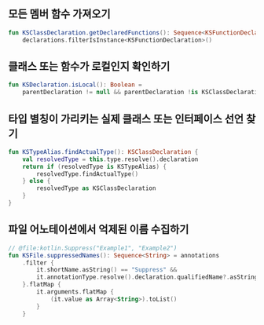 [//]: # (title: KSP 예시)

## 모든 멤버 함수 가져오기

```kotlin
fun KSClassDeclaration.getDeclaredFunctions(): Sequence<KSFunctionDeclaration> =
    declarations.filterIsInstance<KSFunctionDeclaration>()
```

## 클래스 또는 함수가 로컬인지 확인하기

```kotlin
fun KSDeclaration.isLocal(): Boolean =
    parentDeclaration != null && parentDeclaration !is KSClassDeclaration
```

## 타입 별칭이 가리키는 실제 클래스 또는 인터페이스 선언 찾기

```kotlin
fun KSTypeAlias.findActualType(): KSClassDeclaration {
    val resolvedType = this.type.resolve().declaration
    return if (resolvedType is KSTypeAlias) {
        resolvedType.findActualType()
    } else {
        resolvedType as KSClassDeclaration
    }
}
```

## 파일 어노테이션에서 억제된 이름 수집하기

```kotlin
// @file:kotlin.Suppress("Example1", "Example2")
fun KSFile.suppressedNames(): Sequence<String> = annotations
    .filter {
        it.shortName.asString() == "Suppress" &&
        it.annotationType.resolve().declaration.qualifiedName?.asString() == "kotlin.Suppress"
    }.flatMap {
        it.arguments.flatMap {
            (it.value as Array<String>).toList()
        }
    }
```